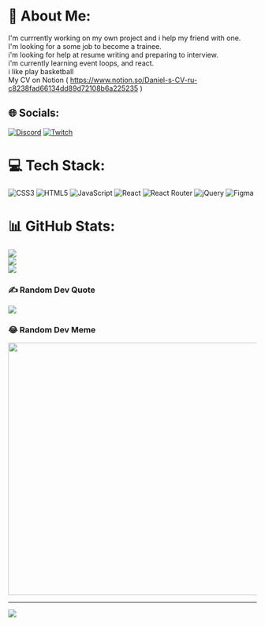 # 💫 About Me:
I'm currrently working on my own project and i help my friend with one.<br>I'm looking for a some job to become a trainee.<br>i'm looking for help at resume writing and preparing to interview.<br>i'm currently learning event loops, and react.<br>i like play basketball<br>My CV on Notion ( https://www.notion.so/Daniel-s-CV-ru-c8238fad66134dd89d72108b6a225235 )


## 🌐 Socials:
[![Discord](https://img.shields.io/badge/Discord-%237289DA.svg?logo=discord&logoColor=white)](https://discord.gg/https://discord.gg/VhHNmDxYaa) [![Twitch](https://img.shields.io/badge/Twitch-%239146FF.svg?logo=Twitch&logoColor=white)](https://twitch.tv/D4n1el837)

# 💻 Tech Stack:
![CSS3](https://img.shields.io/badge/css3-%231572B6.svg?style=for-the-badge&logo=css3&logoColor=white) ![HTML5](https://img.shields.io/badge/html5-%23E34F26.svg?style=for-the-badge&logo=html5&logoColor=white) ![JavaScript](https://img.shields.io/badge/javascript-%23323330.svg?style=for-the-badge&logo=javascript&logoColor=%23F7DF1E) ![React](https://img.shields.io/badge/react-%2320232a.svg?style=for-the-badge&logo=react&logoColor=%2361DAFB) ![React Router](https://img.shields.io/badge/React_Router-CA4245?style=for-the-badge&logo=react-router&logoColor=white) ![jQuery](https://img.shields.io/badge/jquery-%230769AD.svg?style=for-the-badge&logo=jquery&logoColor=white) 	![Figma](https://img.shields.io/badge/figma-%23F24E1E.svg?style=for-the-badge&logo=figma&logoColor=white)
# 📊 GitHub Stats:
![](https://github-readme-stats.vercel.app/api?username=D4n1el13and37&theme=react&hide_border=false&include_all_commits=true&count_private=true)<br/>
![](https://github-readme-streak-stats.herokuapp.com/?user=D4n1el13and37&theme=react&hide_border=false)<br/>
![](https://github-readme-stats.vercel.app/api/top-langs/?username=D4n1el13and37&theme=react&hide_border=false&include_all_commits=true&count_private=true&layout=compact)

### ✍️ Random Dev Quote
![](https://quotes-github-readme.vercel.app/api?type=horizontal&theme=dark)

### 😂 Random Dev Meme
<img src="https://rm.up.railway.app/" width="512px"/>

---
[![](https://visitcount.itsvg.in/api?id=D4n1el13and37&icon=2&color=1)](https://visitcount.itsvg.in)

<!-- Proudly created with GPRM ( https://gprm.itsvg.in ) -->
